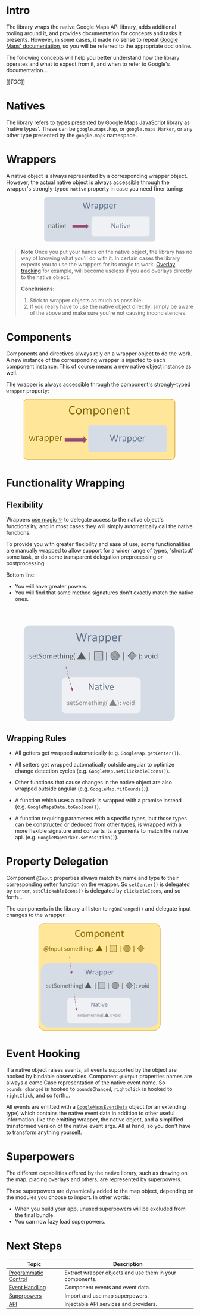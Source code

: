 # Intro
The library wraps the native Google Maps API library, adds additional tooling around it, and provides documentation for concepts and tasks it presents. However, in some cases, it made no sense to repeat [Google Maps' documentation](https://developers.google.com/maps/documentation/javascript/tutorial), so you will be referred to the appropriate doc online.

The following concepts will help you better understand how the library operates and what to expect from it, and when to refer to Google's documentation...

[[_TOC_]]

# Natives
The library refers to types presented by Google Maps JavaScript library as 'native types'. These can be `google.maps.Map`, or `google.maps.Marker`, or any other type presented by the `google.maps` namespace.

# Wrappers
A native object is always represented by a corresponding wrapper object. However, the actual native object is always accessible through the wrapper's strongly-typed `native` property in case you need finer tuning:

<center>

![Wrapper](.attachments/Wrapper.png)
</center>

> **Note** Once you put your hands on the native object, the library has no way of knowing what you'll do with it. In certain cases the library expects you to use the wrappers for its magic to work. [Overlay tracking](Overlays/Tracking.md) for example, will become useless if you add overlays directly to the native object.
>
> **Conclusions**:
> 1. Stick to wrapper objects as much as possible.
> 2. If you really have to use the native object directly, simply be aware of the above and make sure you're not causing inconcistencies.

# Components
Components and directives always rely on a wrapper object to do the work. A new instance of the corresponding wrapper is injected to each component instance. This of course means a new native object instance as well.

The wrapper is always accessible through the component's strongly-typed `wrapper` property:

<center>

![Component](.attachments/Component.png)
</center>

# Functionality Wrapping

## Flexibility
Wrappers [use magic ✨](Internal%20Workings/Delegation-Magic.md) to delegate access to the native object's functionality, and in most cases they will simply automatically call the native functions.

To provide you with greater flexibility and ease of use, some functionalities are manually wrapped to allow support for a wider range of types, 'shortcut' some task, or do some transparent delegation preprocessing or postprocessing.

Bottom line:
- You will have greater powers.
- You will find that some method signatures don't exactly match the native ones.
<br/>
<br/>
<center>

![Wrapped Function](.attachments/WrappedFunction.png)
</center>

## Wrapping Rules
* All getters get wrapped automatically (e.g. `GoogleMap.getCenter()`).

* All setters get wrapped automatically outside angular to optimize change detection cycles (e.g. `GoogleMap.setClickableIcons()`).

* Other functions that cause changes in the native object are also wrapped outside angular (e.g. `GoogleMap.fitBounds()`).
  
* A function which uses a callback is wrapped with a promise instead (e.g. `GoogleMapsData.toGeoJson()`).
  
* A function requiring parameters with a specific types, but those types can be constructed or deduced from other types, is wrapped with a more flexible signature and converts its arguments to match the native api. (e.g. `GoogleMapMarker.setPosition()`).

# Property Delegation
Component `@Input` properties always match by name and type to their corresponding setter function on the wrapper. So `setCenter()` is delegated by `center`, `setClickableIcons()` is delegated by `clickableIcons`, and so forth...

The components in the library all listen to `ngOnChanged()` and delegate input changes to the wrapper.

<center>

![Property Delegation](.attachments/PropertyDelegation.png)
</center>

# Event Hooking
If a native object raises events, all events supported by the object are hooked by bindable observables.
Component `@Output` properties names are always a camelCase representation of the native event name. So `bounds_changed` is hooked to `boundsChanged`, `rightclick` is hooked to `rightClick`, and so forth...

All events are emitted with a [`GoogleMapsEventData`](API/GoogleMapsEventsData.md) object (or an extending type) which contains the native event data in addition to other useful information, like the emitting wrapper, the native object, and a simplified transformed version of the native event args. All at hand, so you don't have to transform anything yourself.

# Superpowers
The different capabilities offered by the native library, such as drawing on the map, placing overlays and others, are represented by superpowers.

These superpowers are dynamically added to the map object, depending on the modules you choose to import.
In other words:
* When you build your app, unused superpowers will be excluded from the final bundle.
* You can now lazy load superpowers.

# Next Steps

| Topic | Description |
| ----- | ----------- |
|[Programmatic Control](Programmatic-Control.md)|Extract wrapper objects and use them in your components.|
|[Event Handling](Event-Handling.md)|Component events and event data.|
|[Superpowers](Map/Superpowers.md)|Import and use map superpowers.|
|[API](API.md)|Injectable API services and providers.|
